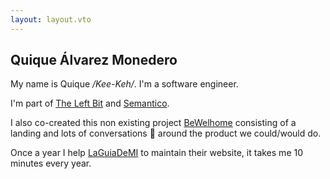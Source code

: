 ```yaml
---
layout: layout.vto
---
```


## Quique Álvarez Monedero

My name is Quique _/Kee-Keh/_. I'm a software engineer.

I'm part of [The Left Bit](https://www.theleftbit.com) and [Semantico](https://semantico.ai).

I also co-created this non existing project [BeWelhome](https://bewelhome.com/) consisting of a landing and lots of conversations 🍺 around the product we could/would do.

Once a year I help [LaGuiaDeMI](https://laguiademi.com) to maintain their website, it takes me 10 minutes every year.